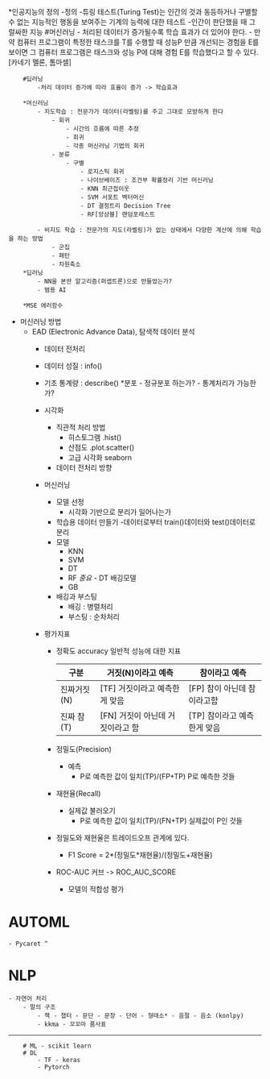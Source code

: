 *인공지능의 정의
    -정의
        -튜링 테스트(Turing Test)는 인간의 것과 동등하거나 구별할 수 없는 지능적인 행동을 보여주는 기계의 능력에 대한 테스트
        -인간이 판단했을 때 그럴싸한 지능
    #머신러닝
        - 처리된 데이터가 증가될수록 학습 효과가 더 있어야 한다.
        - 만약 컴퓨터 프로그램이 특정한 태스크를 T를 수행할 때 성능P 만큼 개선되는 경험을 E를 보이면
        그 컴퓨터 프로그램은 태스크와 성능 P에 대해 경험 E를 학습했다고 할 수 있다.[카네기 멜론, 톰마셀]

        #딥러닝
            -처리 데이터 증가에 따라 효율이 증가 -> 학습효과
        
        *머신러닝
            - 지도학습 : 전문가가 데이터(라벨링)를 주고 그대로 모방하게 한다
                - 회귀
                    - 시간의 흐름에 따른 추정
                    - 회귀
                    - 각종 머신러닝 기법의 회귀
                - 분류
                    - 구별
                        - 로지스틱 회귀
                        - 나이브베이즈 : 조건부 확률정리 기반 머신러닝
                        - KNN 최근접이웃
                        - SVM 서포트 벡터머신
                        - DT 결정트리 Decision Tree
                        - RF[앙상블] 랜덤포레스트 

            - 비지도 학습 : 전문가의 지도(라벨링)가 없는 상태에서 다양한 계산에 의해 학습을 하는 방법
                - 군집
                - 패턴
                - 차원축소
        *딥러닝
            - NN을 본딴 알고리즘(퍼셉트론)으로 만들었는가?
            - 범용 AI
        
        *MSE 에러함수

* 머신러닝 방법
    - EAD (Electronic Advance Data), 탐색적 데이터 분석
        - 데이터 전처리
        - 데이터 성질 : info()
        - 기초 통계량 : describe()
            *분포
                - 정규분포 하는가?
                - 통계처리가 가능한가?
        - 시각화
            - 직관적 처리 방법
                - 히스토그램 .hist()
                - 산점도 .plot.scatter()
                - 고급 시각화 seaborn
            - 데이터 전처리 방향

        - 머신러닝
            - 모델 선정
                - 시각화 기반으로 분리가 일어나는가
            - 학습용 데이터 만들기
                -데이터로부터 train()데이터와 test()데이터로 분리    
            - 모델
                - KNN
                - SVM
                - DT
                - RF *중요* - DT 배깅모델
                - GB
            - 배깅과 부스팅
                - 배깅 : 병렬처리
                - 부스팅 : 순차처리

        - 평가지표
            - 정확도 accuracy 일반적 성능에 대한 지표

                |구분|거짓(N)이라고 예측|참이라고 예측|
                |--|--|--|
                |진짜거짓(N)|[TF] 거짓이라고 예측한게 맞음|[FP] 참이 아닌데 참이라고함|
                |진짜 참(T)|[FN] 거짓이 아닌데 거짓이라고 함 |[TP] 참이라고 예측한게 맞음|

            - 정밀도(Precision)
                * 예측
                    - P로 예측한 값이 일치(TP)/(FP+TP) P로 예측한 것들
            - 재현율(Recall)
                * 실제값 불러오기
                    - P로 예측한 값이 일치(TP)/(FN+TP) 실제값이 P인 것들
            - 정밀도와 재현율은 트레이드오프 관계에 있다.
                - F1 Score = 2*(정밀도*재현율)/(정밀도+재현율)
            - ROC-AUC 커브 -> ROC_AUC_SCORE
                - 모델의 적합성 평가

# AUTOML
    - Pycaret ^
# NLP
    - 자연어 처리
        - 말의 구조
            - 책 - 챕터 - 문단 - 문장 - 단어 - 형태소* - 음절 - 음소 (konlpy)
            - kkma - 꼬꼬마 품사표



    























---------------------------------
        # ML - scikit learn
        # DL 
            - TF - keras
            - Pytorch
